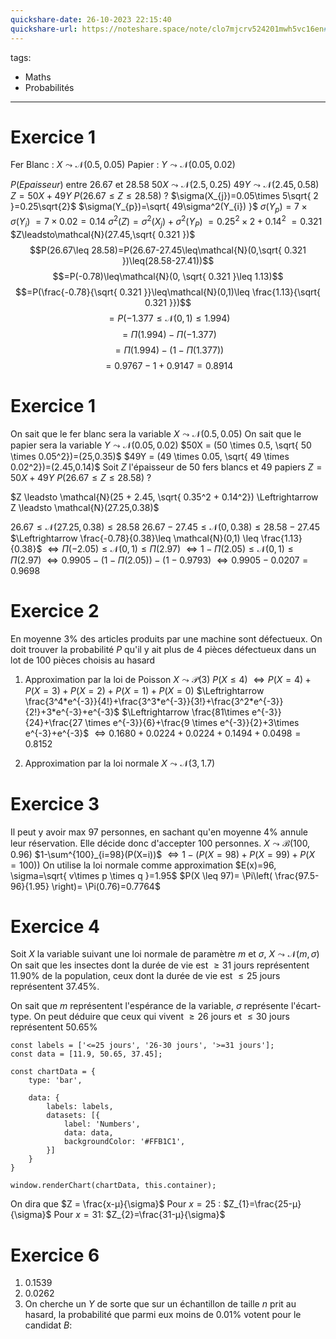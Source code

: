 ```yaml
---
quickshare-date: 26-10-2023 22:15:40
quickshare-url: https://noteshare.space/note/clo7mjcrv524201mwh5vc16en#313BxdFXZRHI3+OIkwUbs7tVzLY+gfUUgJw4CwZntdY
---
```

tags:
  - Maths
  - Probabilités
---


# Exercice 1
Fer Blanc : $X \leadsto \mathcal{N}(0.5,0.05)$
Papier : $Y\leadsto\mathcal{N}(0.05,0.02)$

$P(Epaisseur)$ entre $26.67$ et $28.58$
$50X\leadsto\mathcal{N}(2.5,0.25)$
$49Y\leadsto\mathcal{N}(2.45,0.58)$
$Z=50X+49Y$
$P(26.67\leq Z\leq 28.58)$ ?
$\sigma(X_{j})=0.05\times 5\sqrt{ 2 }=0.25\sqrt{2}$
$\sigma(Y_{p})=\sqrt{ 49\sigma^2(Y_{i})  }$
$\sigma(Y_{p})=7\times\sigma(Y_{i})$
$=7\times{0.02}=0.14$
$\sigma ^2  (Z)=\sigma^{2}(X_{j})+\sigma^{2}(Y_{P})$
$=0.25^2\times2+0.14^2$
$=0.321$
$Z\leadsto\mathcal{N}(27.45,\sqrt{ 0.321 })$
$$P(26.67\leq 28.58)=P(26.67-27.45\leq\mathcal{N}(0,\sqrt{ 0.321 })\leq(28.58-27.41))$$
$$=P(-0.78)\leq\mathcal{N}(0, \sqrt{ 0.321 }\leq 1.13)$$
$$=P(\frac{-0.78}{\sqrt{ 0.321 }}\leq\mathcal{N}(0,1)\leq \frac{1.13}{\sqrt{ 0.321 }})$$
$$=P(-1.377\leq\mathcal{N}(0,1)\leq 1.994)$$
$$=\Pi(1.994)-\Pi(-1.377)$$
$$=\Pi(1.994)-(1-\Pi(1.377))$$
$$=0.9767-1+0.9147=0.8914$$

# Exercice 1
On sait que le fer blanc sera la variable $X \leadsto \mathcal{N}(0.5,0.05)$
On sait que le papier sera la variable $Y \leadsto \mathcal{N}(0.05,0.02)$
$50X = (50 \times 0.5, \sqrt{ 50 \times 0.05^2})=(25,0.35)$
$49Y = (49 \times 0.05, \sqrt{ 49 \times 0.02^2})=(2.45,0.14)$
Soit $Z$ l'épaisseur de 50 fers blancs et 49 papiers
$Z=50X+49Y$
$P(26.67 \leq Z \leq 28.58)$ ?

$Z \leadsto \mathcal{N}(25 + 2.45, \sqrt{ 0.35^2 + 0.14^2}) \Leftrightarrow Z \leadsto \mathcal{N}(27.25,0.38)$

$26.67 \leq \mathcal{N}(27.25,0.38) \leq 28.58$
$26.67-27.45 \leq \mathcal{N}(0,0.38) \leq 28.58-27.45$
$\Leftrightarrow \frac{-0.78}{0.38}\leq \mathcal{N}(0,1) \leq \frac{1.13}{0.38}$
$\Leftrightarrow \Pi(-2.05)\leq \mathcal{N}(0,1) \leq \Pi(2.97)$
$\Leftrightarrow 1 - \Pi(2.05) \leq \mathcal{N}(0,1) \leq \Pi(2.97)$
$\Leftrightarrow 0.9905 - (1 - \Pi(2.05))-(1-0.9793)$
$\Leftrightarrow 0.9905 - 0.0207 = 0.9698$

# Exercice 2

En moyenne 3% des articles produits par une machine sont défectueux.
On doit trouver la probabilité $P$ qu'il y ait plus de 4 pièces défectueux dans un lot de 100 pièces choisis au hasard
1) Approximation par la loi de Poisson
	 $X \leadsto \mathcal{P}(3)$
	 $P(X\leq 4)$
	 $\Leftrightarrow P(X=4) + P(X=3) + P(X=2)+P(X=1)+P(X=0)$
	 $\Leftrightarrow \frac{3^4*e^{-3}}{4!}+\frac{3^3*e^{-3}}{3!}+\frac{3^2*e^{-3}}{2!}+3*e^{-3}+e^{-3}$
	 $\Leftrightarrow \frac{81\times e^{-3}}{24}+\frac{27 \times e^{-3}}{6}+\frac{9 \times e^{-3}}{2}+3\times e^{-3}+e^{-3}$
	 $\Leftrightarrow 0.1680+0.0224+0.0224+0.1494+0.0498=0.8152$
   
2) Approximation par la loi normale
	$X \leadsto \mathcal{N}(3, 1.7)$


# Exercice 3

Il peut y avoir max $97$ personnes, en sachant qu'en moyenne $4\%$ annule leur réservation.
Elle décide donc d'accepter $100$ personnes.
$X \leadsto \mathcal{B}(100, 0.96)$
$1-\sum^{100}_{i=98}(P(X=i))$
$\Leftrightarrow 1-(P(X=98)+P(X=99)+P(X=100))$
On utilise la loi normale comme approximation
$E(x)=96, \sigma=\sqrt{ v\times p \times  q }=1.95$
$P(X \leq 97)= \Pi\left( \frac{97.5-96}{1.95} \right)= \Pi(0.76)=0.7764$

# Exercice 4

Soit $X$ la variable suivant une loi normale de paramètre $m$ et $\sigma$,
$X \leadsto \mathcal{N}(m, \sigma)$
On sait que les insectes dont la durée de vie est $\geq 31$ jours représentent $11.90\%$ de la population, ceux dont la durée de vie est $\leq 25$ jours représentent $37.45\%$.

On sait que $m$ représentent l'espérance de la variable, $\sigma$ représente l'écart-type.
On peut déduire que ceux qui vivent $\geq 26$ jours et $\leq 30$ jours représentent $50.65\%$

```dataviewjs
const labels = ['<=25 jours', '26-30 jours', '>=31 jours'];
const data = [11.9, 50.65, 37.45];

const chartData = {  
    type: 'bar',

    data: {
        labels: labels,
        datasets: [{
            label: 'Numbers',
            data: data,
            backgroundColor: '#FFB1C1',
        }]
    }
}

window.renderChart(chartData, this.container);
```

On dira que $Z = \frac{x-µ}{\sigma}$
Pour $x = 25$ :
	$Z_{1}=\frac{25-µ}{\sigma}$
Pour $x = 31$:
	$Z_{2}=\frac{31-µ}{\sigma}$

# Exercice 6

1) $0.1539$
2) $0.0262$
3) On cherche un $Y$ de sorte que sur un échantillon de taille $n$ prit au hasard, la probabilité que parmi eux moins de $0.01\%$ votent pour le candidat $B$:
   